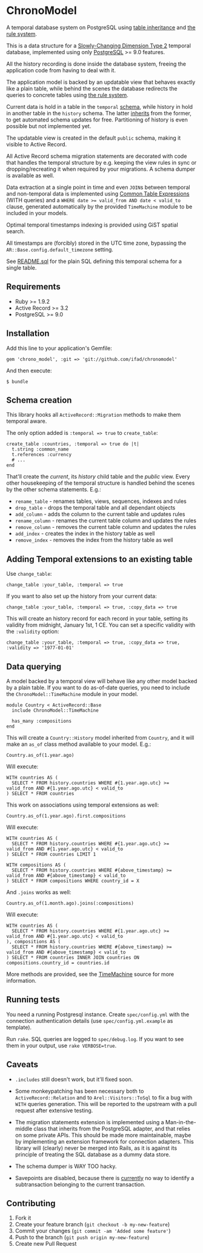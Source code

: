 # ChronoModel

A temporal database system on PostgreSQL using
[table inheritance](http://www.postgresql.org/docs/9.0/static/ddl-inherit.html) and
[the rule system](http://www.postgresql.org/docs/9.0/static/rules-update.html).

This is a data structure for a
[Slowly-Changing Dimension Type 2](http://en.wikipedia.org/wiki/Slowly_changing_dimension#Type_2)
temporal database, implemented using only [PostgreSQL](http://www.postgresql.org) >= 9.0 features.

All the history recording is done inside the database system, freeing the application code from
having to deal with it.

The application model is backed by an updatable view that behaves exactly like a plain table, while
behind the scenes the database redirects the queries to concrete tables using
[the rule system](http://www.postgresql.org/docs/9.0/static/rules-update.html).

Current data is hold in a table in the `temporal` [schema](http://www.postgresql.org/docs/9.0/static/ddl-schemas.html),
while history in hold in another table in the `history` schema. The latter
[inherits](http://www.postgresql.org/docs/9.0/static/ddl-inherit.html) from the former, to get
automated schema updates for free. Partitioning of history is even possible but not implemented
yet.

The updatable view is created in the default `public` schema, making it visible to Active Record.

All Active Record schema migration statements are decorated with code that handles the temporal
structure by e.g. keeping the view rules in sync or dropping/recreating it when required by your
migrations. A schema dumper is available as well.

Data extraction at a single point in time and even `JOIN`s between temporal and non-temporal data
is implemented using
[Common Table Expressions](http://www.postgresql.org/docs/9.0/static/queries-with.html)
(WITH queries) and a `WHERE date >= valid_from AND date < valid_to` clause, generated automatically
by the provided `TimeMachine` module to be included in your models.

Optimal temporal timestamps indexing is provided using GiST spatial search.

All timestamps are (forcibly) stored in the UTC time zone, bypassing the `AR::Base.config.default_timezone`
setting.

See  [README.sql](https://github.com/ifad/chronomodel/blob/master/README.sql) for the plain SQL
defining this temporal schema for a single table.


## Requirements

* Ruby &gt;= 1.9.2
* Active Record &gt;= 3.2
* PostgreSQL &gt;= 9.0


## Installation

Add this line to your application's Gemfile:

    gem 'chrono_model', :git => 'git://github.com/ifad/chronomodel'

And then execute:

    $ bundle


## Schema creation

This library hooks all `ActiveRecord::Migration` methods to make them temporal aware.

The only option added is `:temporal => true` to `create_table`:

    create_table :countries, :temporal => true do |t|
      t.string :common_name
      t.references :currency
      # ...
    end

That'll create the _current_, its _history_ child table and the _public_ view.
Every other housekeeping of the temporal structure is handled behind the scenes
by the other schema statements. E.g.:

 * `rename_table`  - renames tables, views, sequences, indexes and rules
 * `drop_table`    - drops the temporal table and all dependant objects
 * `add_column`    - adds the column to the current table and updates rules
 * `rename_column` - renames the current table column and updates the rules
 * `remove_column` - removes the current table column and updates the rules
 * `add_index`     - creates the index in the history table as well
 * `remove_index`  - removes the index from the history table as well


## Adding Temporal extensions to an existing table

Use `change_table`:

    change_table :your_table, :temporal => true

If you want to also set up the history from your current data:

    change_table :your_table, :temporal => true, :copy_data => true

This will create an history record for each record in your table, setting its
validity from midnight, January 1st, 1 CE. You can set a specific validity
with the `:validity` option:

    change_table :your_table, :temporal => true, :copy_data => true, :validity => '1977-01-01'


## Data querying

A model backed by a temporal view will behave like any other model backed by a
plain table. If you want to do as-of-date queries, you need to include the
`ChronoModel::TimeMachine` module in your model.

    module Country < ActiveRecord::Base
      include ChronoModel::TimeMachine

      has_many :compositions
    end

This will create a `Country::History` model inherited from `Country`, and it
will make an `as_of` class method available to your model. E.g.:

    Country.as_of(1.year.ago)

Will execute:

    WITH countries AS (
      SELECT * FROM history.countries WHERE #{1.year.ago.utc} >= valid_from AND #{1.year.ago.utc} < valid_to
    ) SELECT * FROM countries

This work on associations using temporal extensions as well:

    Country.as_of(1.year.ago).first.compositions

Will execute:

    WITH countries AS (
      SELECT * FROM history.countries WHERE #{1.year.ago.utc} >= valid_from AND #{1.year.ago.utc} < valid_to
    ) SELECT * FROM countries LIMIT 1

    WITH compositions AS (
      SELECT * FROM history.countries WHERE #{above_timestamp} >= valid_from AND #{above_timestamp} < valid_to
    ) SELECT * FROM compositions WHERE country_id = X
    
And `.joins` works as well:

    Country.as_of(1.month.ago).joins(:compositions)
    
Will execute:

    WITH countries AS (
      SELECT * FROM history.countries WHERE #{1.year.ago.utc} >= valid_from AND #{1.year.ago.utc} < valid_to
    ), compositions AS (
      SELECT * FROM history.countries WHERE #{above_timestamp} >= valid_from AND #{above_timestamp} < valid_to
    ) SELECT * FROM countries INNER JOIN countries ON compositions.country_id = countries.id

More methods are provided, see the
[TimeMachine](https://github.com/ifad/chronomodel/blob/master/lib/chrono_model/time_machine.rb) source
for more information.


## Running tests

You need a running Postgresql instance. Create `spec/config.yml` with the
connection authentication details (use `spec/config.yml.example` as template).

Run `rake`. SQL queries are logged to `spec/debug.log`. If you want to see
them in your output, use `rake VERBOSE=true`.

## Caveats

 * `.includes` still doesn't work, but it'll fixed soon.

 * Some monkeypatching has been necessary both to `ActiveRecord::Relation` and
   to `Arel::Visitors::ToSql` to fix a bug with `WITH` queries generation. This
   will be reported to the upstream with a pull request after extensive testing.

 * The migration statements extension is implemented using a Man-in-the-middle
   class that inherits from the PostgreSQL adapter, and that relies on some
   private APIs. This should be made more maintainable, maybe by implementing
   an extension framework for connection adapters. This library will (clearly)
   never be merged into Rails, as it is against its principle of treating the
   SQL database as a dummy data store.

 * The schema dumper is WAY TOO hacky.

 * Savepoints are disabled, because there is
   [currently](http://archives.postgresql.org/pgsql-hackers/2012-08/msg01094.php)
   no way to identify a subtransaction belonging to the current transaction.


## Contributing

 1. Fork it
 2. Create your feature branch (`git checkout -b my-new-feature`)
 3. Commit your changes (`git commit -am 'Added some feature'`)
 4. Push to the branch (`git push origin my-new-feature`)
 5. Create new Pull Request
